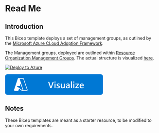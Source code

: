 # Read Me

## Introduction

This Bicep template deploys a set of management groups, as outlined by the [Microsoft Azure CLoud Adoption Framework](https://learn.microsoft.com/en-us/azure/cloud-adoption-framework/).

The Management groups, deployed are outlined within [Resource Organization Management Groups](https://learn.microsoft.com/en-us/azure/cloud-adoption-framework/ready/landing-zone/design-area/resource-org-management-groups).  The actual structure is visualized [here](https://learn.microsoft.com/en-us/azure/cloud-adoption-framework/ready/landing-zone/design-area/media/sub-org.png).

[![Deploy to Azure](https://aka.ms/deploytoazurebutton)](https://portal.azure.com/#create/Microsoft.Template/uri/https%3A%2F%2Fraw.githubusercontent.com%2Fdrewkg%2FAzure%2Ffeature%2FManagementGroups%2FARM%2FResource%2FManagementGroups%2FazureDeploy.json)

[![Visualize](https://raw.githubusercontent.com/Azure/azure-quickstart-templates/master/1-CONTRIBUTION-GUIDE/images/visualizebutton.svg?sanitize=true)](http://armviz.io/#/?load=https%3A%2F%2Fraw.githubusercontent.com%2Fdrewkg%2FAzure%2F%2FARM%2FResource%2FManagementGroups%2FazureDeploy.json)

## Notes

These Bicep templates are meant as a starter resource, to be modified to your own requirements.
